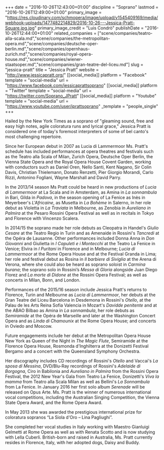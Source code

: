 +++
date = "2016-10-26T12:43:00+01:00"
discipline = "Soprano"
lastmod = "2016-10-26T12:49:00+01:00"
primary_image = "https://res.cloudinary.com/schmopera/image/upload/v1545409169/media/webhook-uploads/1477482214829/2016-10-26---Jessica-Pratt-Square.jpg.jpg"
primary_image_credit = "Luis Condrò"
publishDate = "2016-10-26T12:44:00+01:00"
related_companies = ["scene/companies/teatro-alla-scala.md","scene/companies/the-metropolitan-opera.md","scene/companies/deutsche-oper-berlin.md","scene/companies/opernhaus-zurich.md","scene/companies/royal-opera-house.md","scene/companies/wiener-staatsoper.md","scene/companies/gran-teatre-del-liceu.md"]
slug = "jessica-pratt"
title = "Jessica Pratt"
website = "http://www.jessicapratt.org/"
[[social_media]]
platform = "Facebook"
template = "social-media"
url = "https://www.facebook.com/jessicaprattsoprano"
[[social_media]]
platform = "Twitter"
template = "social-media"
url = "https://twitter.com/Soprano_JPratt"
[[social_media]]
platform = "Youtube"
template = "social-media"
url = "https://www.youtube.com/user/jprattsoprano"
_template = "people_single"
+++

Hailed by the New York Times as a soprano of "gleaming sound, free and easy high notes, agile coloratura runs and lyrical grace," Jessica Pratt is considered one of today's foremost interpreters of some of bel canto's most challenging repertoire.

Since her European debut in 2007 as Lucia di Lammermoor Ms. Pratt's schedule has included performances at opera theatres and festivals such as the Teatro alla Scala of Milan, Zurich Opera, Deutsche Oper Berlin, the Vienna State Opera and the Royal Opera House Covent Garden, working with conductors such as Daniel Oren, Nello Santi, Kent Nagano, Sir Colin Davis, Christian Thielemann, Donato Renzetti, Pier Giorgio Morandi, Carlo Rizzi, Antonino Fogliani, Wayne Marshall and David Parry.

In the 2013/14 season Ms Pratt could be heard in new productions of *Lucia di Lammermoor* at La Scala and in Amsterdam, as Amina in *La sonnambula* in Bari, Gilda in *Padova*, in the season opening of La Fenice as Inès in Meyerbeer's *L'Africaine*, as Musetta in *La Bohème* in Salerno, in her role debut as Violetta in *La Traviata* in Melbourne, as Zenobia in *Aureliano in Palmira* at the Pesaro Rossini Opera Festival as well as in recitals in Tokyo and Florence with Vincenzo Scalera.

In 2014/15 the soprano made her role debuts as Cleopatra in Handel's *Giulio Cesare* at the Teatro Regio in Turin and as Amenaide in Rossini's *Tancredi* at the Opéra de Lausanne. Other performances included Donna Anna in *Don Giovanni* and Giulietta in *I Capuleti e i Montecchi* at the Teatro La Fenice in Venice; Elvira in *I Puritani* in Florence and in Melbourne; *Lucia di Lammermoor* at the Rome Opera House and at the Festival Granda in Lima; her role and festival debut as Rosina in *Il barbiere di Siviglia* at the Arena di Verona, where she could also be heard as soprano soloist in *Carmina burana*; the soprano solo in Rossini’s *Messa di Gloria* alongside Juan Diego Florez and *La morte di Didone* at the Rossini Opera Festival; as well as concerts in Milan, Bonn, and London.

Performances of the 2015/16 season include Jessica Pratt's returns to Florence, Turin and Melbourne as *Lucia di Lammermoor*, her debuts at the Gran Teatre del Liceu Barcelona in Desdemona in Rossini's *Otello*, at the Palau de les Arts Reina Sofia Valencia in Mozart's *Davidde penitente* and at the ABAO Bilbao as Amina in *La sonnambula*, her role debuts as *Semiramide* at the Opéra de Marseille and later at the Washington Concert Opera and as *Linda di Chamounix* at the Rome Opera House; and concerts in Oviedo and Moscow.

Future engagements include her debut at the Metropolitan Opera House New York as Queen of the Night in *The Magic Flute*, Semiramide at the Florence Opera House, Rosmonda d'Inghilterra at the Donizetti Festival Bergamo and a concert with the Queensland Symphony Orchestra.

Her discography includes CD recordings of Rossini's *Otello* and Vaccai's *La sposa di Messina*, DVD/Blu-Ray recordings of Rossini's *Adelaide di Borgogna*, Ciro in Babilonia and *Aureliano in Palmira* from the Rossini Opera Festival, the 2012 New Year's Gala from Teatro La Fenice, Donizetti's *Viva la mamma* from Teatro alla Scala Milan as well as Bellini's *La Sonnambula* from La Fenice. In January 2016 her first solo album *Serenade* will be released on Opus Arte.
Ms. Pratt is the winner of numerous international vocal competitions, including the Australian Singing Competition, the Vienna State Opera Award, and the Rome Opera Award.

In May 2013 she was awarded the prestigious international prize for coloratura sopranos “La Siola d'Oro – Lina Pagliughi”.

She completed her vocal studies in Italy working with Maestro Gianluigi Gelmetti at Rome Opera as well as with Renata Scotto and is now studying with Lella Cuberli. British-born and raised in Australia, Ms. Pratt currently resides in Florence, Italy, with her adopted dogs, Daisy and Buddy.
